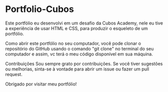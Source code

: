 # Portfolio-Cubos

Este portfólio eu desenvolvi em um desafio da Cubos Academy, nele eu tive a experiência de usar HTML e CSS, para produzir o esqueleto de um portfólio.

Como abrir este portfólio no seu computador, você pode clonar o repositório do GitHub usando o comando "git clone" no terminal do seu computador e assim, vc terá o meu código disponível em sua máquina.

Contribuições Sou sempre grato por contribuições. Se você tiver sugestões ou melhorias, sinta-se à vontade para abrir um issue ou fazer um pull request.

Obrigado por visitar meu portfólio!
